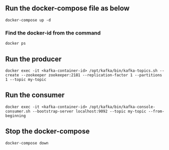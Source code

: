 ## Run the docker-compose file as below
```
docker-compose up -d
```

### Find the docker-id from the command
```
docker ps
```

## Run the producer
```
docker exec -it <kafka-container-id> /opt/kafka/bin/kafka-topics.sh --create --zookeeper zookeeper:2181 --replication-factor 1 --partitions 1 --topic my-topic
```

## Run the consumer
```
docker exec -it <kafka-container-id> /opt/kafka/bin/kafka-console-consumer.sh --bootstrap-server localhost:9092 --topic my-topic --from-beginning
```

## Stop the docker-compose
```
docker-compose down
```